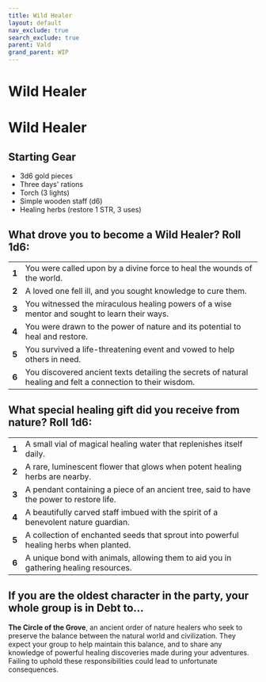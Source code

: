 ```yaml
---
title: Wild Healer
layout: default
nav_exclude: true
search_exclude: true
parent: Vald
grand_parent: WIP
---
```


# Wild Healer

# Wild Healer

## Starting Gear

- 3d6 gold pieces
- Three days' rations
- Torch (3 lights)
- Simple wooden staff (d6)
- Healing herbs (restore 1 STR, 3 uses)

## What drove you to become a Wild Healer? Roll 1d6:

|       |                                                              |
| ----- | ------------------------------------------------------------ |
| **1** | You were called upon by a divine force to heal the wounds of the world. |
| **2** | A loved one fell ill, and you sought knowledge to cure them. |
| **3** | You witnessed the miraculous healing powers of a wise mentor and sought to learn their ways. |
| **4** | You were drawn to the power of nature and its potential to heal and restore. |
| **5** | You survived a life-threatening event and vowed to help others in need. |
| **6** | You discovered ancient texts detailing the secrets of natural healing and felt a connection to their wisdom. |

## What special healing gift did you receive from nature? Roll 1d6:

|       |                                                              |
| ----- | ------------------------------------------------------------ |
| **1** | A small vial of magical healing water that replenishes itself daily. |
| **2** | A rare, luminescent flower that glows when potent healing herbs are nearby. |
| **3** | A pendant containing a piece of an ancient tree, said to have the power to restore life. |
| **4** | A beautifully carved staff imbued with the spirit of a benevolent nature guardian. |
| **5** | A collection of enchanted seeds that sprout into powerful healing herbs when planted. |
| **6** | A unique bond with animals, allowing them to aid you in gathering healing resources. |

## If you are the oldest character in the party, your whole group is in Debt to...

**The Circle of the Grove**, an ancient order of nature healers who seek to preserve the balance between the natural world and civilization. They expect your group to help maintain this balance, and to share any knowledge of powerful healing discoveries made during your adventures. Failing to uphold these responsibilities could lead to unfortunate consequences.